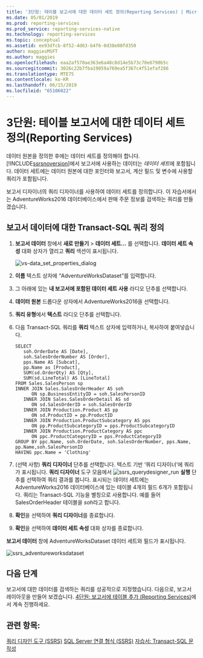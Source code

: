 ```yaml
---
title: '3단원: 테이블 보고서에 대한 데이터 세트 정의(Reporting Services) | Microsoft Docs'
ms.date: 05/01/2019
ms.prod: reporting-services
ms.prod_service: reporting-services-native
ms.technology: reporting-services
ms.topic: conceptual
ms.assetid: ee93dfcb-8f52-4d63-b4f6-0d38e00fd350
author: maggiesMSFT
ms.author: maggies
ms.openlocfilehash: eaa2af570ae363e6a48c8d14e5b73c70e6790b5c
ms.sourcegitcommit: 3026c22b7fba19059a769ea5f367c4f51efaf286
ms.translationtype: MTE75
ms.contentlocale: ko-KR
ms.lasthandoff: 06/15/2019
ms.locfileid: "65106022"
---
```

# <a name="lesson-3-defining-a-dataset-for-the-table-report-reporting-services"></a>3단원: 테이블 보고서에 대한 데이터 세트 정의(Reporting Services)

데이터 원본을 정의한 후에는 데이터 세트를 정의해야 합니다. [!INCLUDE[ssrsnoversion](../includes/ssrsnoversion-md.md)]에서 보고서에 사용하는 데이터는 *데이터 세트*에 포함됩니다. 데이터 세트에는 데이터 원본에 대한 포인터와 보고서, 계산 필드 및 변수에 사용할 쿼리가 포함됩니다.

보고서 디자이너의 쿼리 디자이너를 사용하여 데이터 세트를 정의합니다. 이 자습서에서는 AdventureWorks2016 데이터베이스에서 판매 주문 정보를 검색하는 쿼리를 만들겠습니다.

## <a name="define-a-transact-sql-query-for-report-data"></a>보고서 데이터에 대한 Transact-SQL 쿼리 정의  

1. **보고서 데이터** 창에서 **새로 만들기** > **데이터 세트...** 를 선택합니다. **데이터 세트 속성** 대화 상자가 열리고 **쿼리** 섹션이 표시됩니다.

    ![vs-data_set_properties_dialog](media/lesson-3-defining-a-dataset-for-the-table-report-reporting-services/vs-dataset-properties-dialog.png)

2. **이름** 텍스트 상자에 “AdventureWorksDataset”를 입력합니다.

3. 그 아래에 있는 **내 보고서에 포함된 데이터 세트 사용** 라디오 단추를 선택합니다.

4. **데이터 원본** 드롭다운 상자에서 AdventureWorks2016을 선택합니다.

5. **쿼리 유형**에서 **텍스트** 라디오 단추를 선택합니다.

6. 다음 Transact-SQL 쿼리를 **쿼리** 텍스트 상자에 입력하거나, 복사하여 붙여넣습니다.

    ```T-SQL
    SELECT
       soh.OrderDate AS [Date],
       soh.SalesOrderNumber AS [Order],
       pps.Name AS [Subcat],
       pp.Name as [Product],
       SUM(sd.OrderQty) AS [Qty],
       SUM(sd.LineTotal) AS [LineTotal]
    FROM Sales.SalesPerson sp
    INNER JOIN Sales.SalesOrderHeader AS soh
          ON sp.BusinessEntityID = soh.SalesPersonID
       INNER JOIN Sales.SalesOrderDetail AS sd
          ON sd.SalesOrderID = soh.SalesOrderID
       INNER JOIN Production.Product AS pp
          ON sd.ProductID = pp.ProductID
       INNER JOIN Production.ProductSubcategory AS pps
          ON pp.ProductSubcategoryID = pps.ProductSubcategoryID
       INNER JOIN Production.ProductCategory AS ppc
          ON ppc.ProductCategoryID = pps.ProductCategoryID
    GROUP BY ppc.Name, soh.OrderDate, soh.SalesOrderNumber, pps.Name, pp.Name,soh.SalesPersonID  
    HAVING ppc.Name = 'Clothing'
    ```

7. (선택 사항) **쿼리 디자이너** 단추를 선택합니다. 텍스트 기반 ‘쿼리 디자이너’에 쿼리가 표시됩니다.  **쿼리 디자이너** 도구 모음에서 ![ssrs_querydesigner_run](media/ssrs-querydesigner-run.png) **실행** 단추를 선택하여 쿼리 결과를 봅니다. 표시되는 데이터 세트에는 AdventureWorks2016 데이터베이스에 있는 테이블 4개의 필드 6개가 포함됩니다. 쿼리는 Transact-SQL 기능을 별칭으로 사용합니다. 예를 들어 SalesOrderHeader 테이블을 *soh*라고 합니다.

8. **확인**을 선택하여 **쿼리 디자이너**를 종료합니다.

9. **확인**을 선택하여 **데이터 세트 속성** 대화 상자를 종료합니다.

**보고서 데이터** 창에 AdventureWorksDataset 데이터 세트와 필드가 표시됩니다.

   ![ssrs_adventureworksdataset](media/ssrs-adventureworksdataset.png)

## <a name="next-steps"></a>다음 단계

보고서에 대한 데이터를 검색하는 쿼리를 성공적으로 지정했습니다. 다음으로, 보고서 레이아웃을 만들어 보겠습니다. [4단원: 보고서에 테이블 추가 &#40;Reporting Services&#41;](lesson-4-adding-a-table-to-the-report-reporting-services.md)에서 계속 진행하세요.

## <a name="see-also"></a>관련 항목:

[쿼리 디자인 도구 &#40;SSRS&#41;](../reporting-services/report-data/query-design-tools-ssrs.md)
[SQL Server 연결 형식 &#40;SSRS&#41;](../reporting-services/report-data/sql-server-connection-type-ssrs.md)
[자습서: Transact-SQL 문 작성](../t-sql/tutorial-writing-transact-sql-statements.md)

